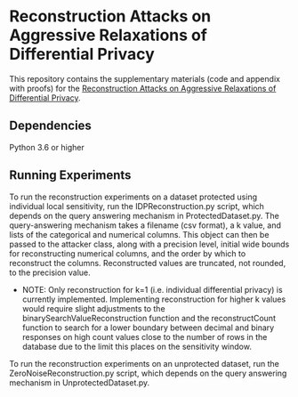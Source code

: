 # Reconstruction Attacks on Aggressive Relaxations of Differential Privacy

This repository contains the supplementary materials (code and appendix with proofs) for the [Reconstruction Attacks on Aggressive Relaxations of Differential Privacy](full_manuscript/Reconstruction_against_aggresive_DP_relaxations.pdf).

## Dependencies
Python 3.6 or higher

## Running Experiments
To run the reconstruction experiments on a dataset protected using individual local sensitivity, run the IDPReconstruction.py script, which depends on the query answering mechanism in ProtectedDataset.py. The query-answering mechanism takes a filename (csv format), a k value, and lists of the categorical and numerical columns. This object can then be passed to the attacker class, along with a precision level, initial wide bounds for reconstructing numerical columns, and the order by which to reconstruct the columns. Reconstructed values are truncated, not rounded, to the precision value.

- NOTE: Only reconstruction for k=1 (i.e. individual differential privacy) is currently implemented. Implementing reconstruction for higher k values would require slight adjustments to the binarySearchValueReconstruction function and the reconstructCount function to search for a lower boundary between decimal and binary responses on high count values close to the number of rows in the database due to the limit this places on the sensitivity window.

To run the reconstruction experiments on an unprotected dataset, run the ZeroNoiseReconstruction.py script, which depends on the query answering mechanism in UnprotectedDataset.py.